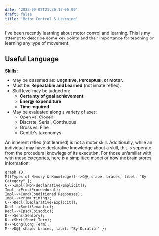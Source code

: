 ```yaml
---
date: '2025-09-02T21:36:17-06:00'
draft: false
title: 'Motor Control & Learning'
---
```


I've been recently learning about motor control and learning. This is my attempt to describe some key points and their importance for teaching or learning any type of movement.

## Useful Language

**Skills:**
- May be classified as: **Cognitive, Perceptual, or Motor.**
- Must be: **Repeatable and Learned** (not innate reflex).
- Skill level may be judged on:
    - **Certainty of goal achievement**
    - **Energy expenditure**
    - **Time required**
- May be evaluated along a variety of axes:
    - Open vs. Closed
    - Discrete, Serial, Continuous
    - Gross vs. Fine
    - Gentile's taxonomys

An inherent reflex (not learned) is not a motor skill. Additionally, while an individual may have declarative knowledge about a skill, this is seperate from the procedural knowlege of its execution. For those unfamiliar with with these categories, here is a simplified model of how the brain stores information:
```mermaid
graph TD;
M((Types of Memory & Knowledge))-->C@{ shape: braces, label: "By Category" };
C-->Impl([Non-declarative/Implicit]);
Impl-->Proc(Proceedural);
Impl-->Cond(Conditioned Responses);
Impl-->Prim(Priming);
C-->Decl([Declarative/Explicit]);
Decl-->Smnt(Semantic);
Decl-->Epsd(Episodic);
D-->Sens(Sensory);
D-->Shrt(Short Term);
D-->Long(Long Term);
M-->D@{ shape: braces, label: "By Duration" };
```



